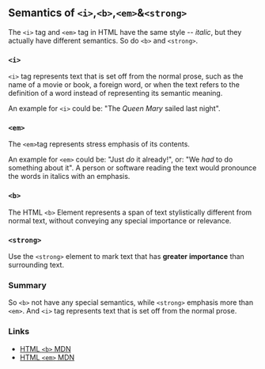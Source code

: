 ## Semantics of `<i>`,`<b>`,`<em>`&`<strong>`

The `<i>` tag and `<em>` tag in HTML have the same style -- *italic*, but they actually have different semantics. So do `<b>` and `<strong>`.

### `<i>`

`<i>` tag represents text that is set off from the normal prose, such as the name of a movie or book, a foreign word, or when the text refers to the definition of a word instead of representing its semantic meaning.

An example for `<i>` could be: "The *Queen Mary* sailed last night". 

### `<em>`

The `<em>`tag represents stress emphasis of its contents.

An example for `<em>` could be: "Just *do* it already!", or: "We *had* to do something about it". A person or software reading the text would pronounce the words in italics with an emphasis.

### `<b>`

The HTML `<b>` Element represents a span of text stylistically different from normal text, without conveying any special importance or relevance.

### `<strong>`

Use the `<strong>` element to mark text that has **greater importance** than surrounding text.

### Summary

So `<b>` not have any special semantics, while `<strong>` emphasis more than `<em>`. And `<i>` tag represents text that is set off from the normal prose.

### Links

+ [HTML `<b>` MDN](https://developer.mozilla.org/en/docs/Web/HTML/Element/b)
+ [HTML `<em>` MDN](https://developer.mozilla.org/en/docs/Web/HTML/Element/em)